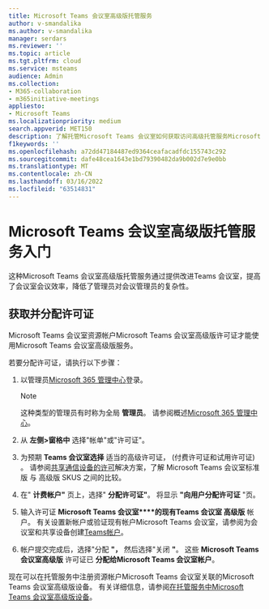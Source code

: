 ```yaml
---
title: Microsoft Teams 会议室高级版托管服务
author: v-smandalika
ms.author: v-smandalika
manager: serdars
ms.reviewer: ''
ms.topic: article
ms.tgt.pltfrm: cloud
ms.service: msteams
audience: Admin
ms.collection:
- M365-collaboration
- m365initiative-meetings
appliesto:
- Microsoft Teams
ms.localizationpriority: medium
search.appverid: MET150
description: 了解托管Microsoft Teams 会议室如何获取访问高级托管服务Microsoft Teams 会议室许可证。
f1keywords: ''
ms.openlocfilehash: a72dd47184487ed9364ceafacadfdc155743c292
ms.sourcegitcommit: dafe48cea1643e1bd79390482da9b002d7e9e0bb
ms.translationtype: MT
ms.contentlocale: zh-CN
ms.lasthandoff: 03/16/2022
ms.locfileid: "63514831"
---
```

# <a name="getting-started-with-microsoft-teams-rooms-premium-managed-service"></a>Microsoft Teams 会议室高级版托管服务入门

这种Microsoft Teams 会议室高级版托管服务通过提供改进Teams 会议室，提高了会议室会议效率，降低了管理员对会议管理员的复杂性。

## <a name="obtain-and-assign-a-license"></a>获取并分配许可证

Microsoft Teams 会议室资源帐户Microsoft Teams 会议室高级版许可证才能使用Microsoft Teams 会议室高级版服务。

若要分配许可证，请执行以下步骤：

1. 以管理员[Microsoft 365 管理中心](https://admin.microsoft.com)登录。

    > [!NOTE]
    > 这种类型的管理员有时称为全局 **管理员**。 请参阅概述[Microsoft 365 管理中心](/microsoft-365/business-video/admin-center-overview)。

2. 从 **左侧>窗格中** 选择"帐单"或"许可证"。
3. 为预期 **Teams 会议室选择** 适当的高级许可证， (付费许可证和试用许可证) 。 请参阅[共享通信设备的许可](rooms-licensing.md)解决方案，了解 Microsoft Teams 会议室标准版 与 高级版 SKUS 之间的比较。
4. 在" **计费帐户"** 页上，选择" **分配许可证"**。 将显示 **"向用户分配许可证** "页。
5. 输入许可证 **Microsoft Teams 会议室****的现有Teams 会议室 高级版** 帐户。 有关设置新帐户或验证现有帐户Microsoft Teams 会议室，请参阅为会议室和共享设备创建[Teams帐户](with-office-365.md)。
6. 帐户提交完成后，选择"分配 **"，** 然后选择"关闭 **"**。 这些 **Microsoft Teams 会议室高级版** 许可证已 **分配给Microsoft Teams 会议室帐户**。

现在可以在托管服务中注册资源帐户Microsoft Teams 会议室关联的Microsoft Teams 会议室高级版设备。 有关详细信息，请参阅[在托管服务中Microsoft Teams 会议室高级版设备](enrolling-mtrp-managed-service.md)。
